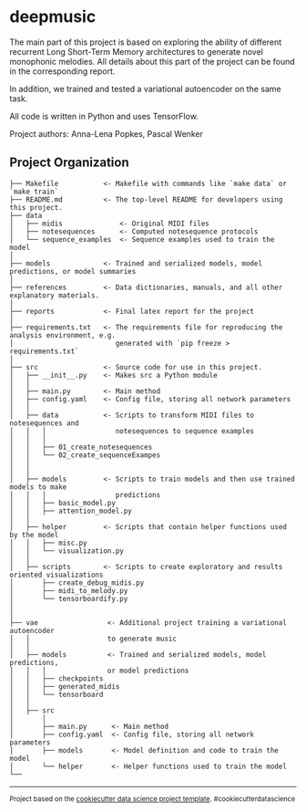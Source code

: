 deepmusic
==============================

The main part of this project is based on exploring the ability of different recurrent Long Short-Term Memory architectures to generate novel monophonic melodies. All details about this part of the project can be found in the corresponding report.

In addition, we trained and tested a variational autoencoder on the same task.

All code is written in Python and uses TensorFlow. 

Project authors: Anna-Lena Popkes, Pascal Wenker

Project Organization
------------

    ├── Makefile           <- Makefile with commands like `make data` or `make train`
    ├── README.md          <- The top-level README for developers using this project.
    ├── data
    │   ├── midis              <- Original MIDI files 
    │   ├── notesequences      <- Computed notesequence protocols 
    │   └── sequence_examples  <- Sequence examples used to train the model 
    │
    ├── models             <- Trained and serialized models, model predictions, or model summaries
    │
    ├── references         <- Data dictionaries, manuals, and all other explanatory materials.
    │
    ├── reports            <- Final latex report for the project 
    │
    ├── requirements.txt   <- The requirements file for reproducing the analysis environment, e.g.
    │                         generated with `pip freeze > requirements.txt`
    │
    ├── src                <- Source code for use in this project.
    │   ├── __init__.py    <- Makes src a Python module
    │   │
    │   ├── main.py        <- Main method 
    │   ├── config.yaml    <- Config file, storing all network parameters 
    │   │
    │   ├── data           <- Scripts to transform MIDI files to notesequences and 
    │   │   │                 notesequences to sequence examples
    │   │   │                 
    │   │   ├── 01_create_notesequences 
    │   │   └── 02_create_sequenceExampes 
    │   │
    │   │
    │   ├── models         <- Scripts to train models and then use trained models to make
    │   │   │                 predictions
    │   │   ├── basic_model.py
    │   │   ├── attention_model.py
    │   │
    │   ├── helper         <- Scripts that contain helper functions used by the model 
    │   │   ├── misc.py
    │   │   └── visualization.py
    │   │
    │   ├── scripts        <- Scripts to create exploratory and results oriented visualizations
    │       ├── create_debug_midis.py 
    │       ├── midi_to_melody.py
    │       └── tensorboardify.py 
    │   
    │   
    ├── vae                 <- Additional project training a variational autoencoder
    │   │                   to generate music
    │   │                   
    │   ├── models          <- Trained and serialized models, model predictions, 
    │   │   │               or model predictions
    │   │   ├── checkpoints 
    │   │   ├── generated_midis 
    │   │   └── tensorboard 
    │   │                   
    │   ├── src
    │       │                 
    │       ├── main.py      <- Main method 
    │       ├── config.yaml  <- Config file, storing all network parameters
    │       ├── models       <- Model definition and code to train the model
    │       └── helper       <- Helper functions used to train the model 
    └── 


--------

<p><small>Project based on the <a target="_blank" href="https://drivendata.github.io/cookiecutter-data-science/">cookiecutter data science project template</a>. #cookiecutterdatascience</small></p>
